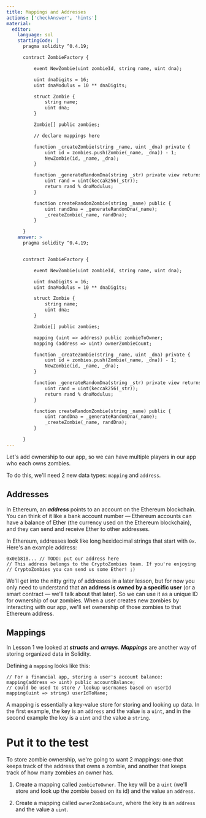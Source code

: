 ```yaml
---
title: Mappings and Addresses
actions: ['checkAnswer', 'hints']
material:
  editor:
    language: sol
    startingCode: |
      pragma solidity ^0.4.19;

      contract ZombieFactory {

          event NewZombie(uint zombieId, string name, uint dna);

          uint dnaDigits = 16;
          uint dnaModulus = 10 ** dnaDigits;

          struct Zombie {
              string name;
              uint dna;
          }

          Zombie[] public zombies;

          // declare mappings here

          function _createZombie(string _name, uint _dna) private {
              uint id = zombies.push(Zombie(_name, _dna)) - 1;
              NewZombie(id, _name, _dna);
          } 

          function _generateRandomDna(string _str) private view returns (uint) {
              uint rand = uint(keccak256(_str));
              return rand % dnaModulus;
          }

          function createRandomZombie(string _name) public {
              uint randDna = _generateRandomDna(_name);
              _createZombie(_name, randDna);
          }

      }
    answer: >
      pragma solidity ^0.4.19;


      contract ZombieFactory {

          event NewZombie(uint zombieId, string name, uint dna);

          uint dnaDigits = 16;
          uint dnaModulus = 10 ** dnaDigits;

          struct Zombie {
              string name;
              uint dna;
          }

          Zombie[] public zombies;

          mapping (uint => address) public zombieToOwner;
          mapping (address => uint) ownerZombieCount;

          function _createZombie(string _name, uint _dna) private {
              uint id = zombies.push(Zombie(_name, _dna)) - 1;
              NewZombie(id, _name, _dna);
          } 

          function _generateRandomDna(string _str) private view returns (uint) {
              uint rand = uint(keccak256(_str));
              return rand % dnaModulus;
          }

          function createRandomZombie(string _name) public {
              uint randDna = _generateRandomDna(_name);
              _createZombie(_name, randDna);
          }

      }
---
```


Let's add ownership to our app, so we can have multiple players in our app who each owns zombies.

To do this, we'll need 2 new data types: `mapping` and `address`.

## Addresses

In Ethereum, an **_address_** points to an account on the Ethereum blockchain. You can think of it like a bank account number — Ethereum accounts can have a balance of Ether (the currency used on the Ethereum blockchain), and they can send and receive Ether to other addresses.

In Ethereum, addresses look like long hexidecimal strings that start with `0x`. Here's an example address:

```
0x0eb818... // TODO: put our address here
// This address belongs to the CryptoZombies team. If you're enjoying
// CryptoZombies you can send us some Ether! ;)
```

We'll get into the nitty gritty of addresses in a later lesson, but for now you only need to understand that **an address is owned by a specific user** (or a smart contract — we'll talk about that later). So we can use it as a unique ID for ownership of our zombies. When a user creates new zombies by interacting with our app, we'll set ownership of those zombies to that Ethereum address.

## Mappings

In Lesson 1 we looked at **_structs_** and **_arrays_**. **_Mappings_** are another way of storing organized data in Solidity.

Defining a `mapping` looks like this:

```
// For a financial app, storing a user's account balance:
mapping(address => uint) public accountBalance;
// could be used to store / lookup usernames based on userId
mapping(uint => string) userIdToName;
```

A mapping is essentially a key-value store for storing and looking up data. In the first example, the key is an `address` and the value is a `uint`, and in the second example the key is a `uint` and the value a `string`.

# Put it to the test

To store zombie ownership, we're going to want 2 mappings: one that keeps track of the address that owns a zombie, and another that keeps track of how many zombies an owner has.

1. Create a mapping called `zombieToOwner`. The key will be a `uint` (we'll store and look up the zombie based on its id) and the value an `address`.

2. Create a mapping called `ownerZombieCount`, where the key is an `address` and the value a `uint`.
